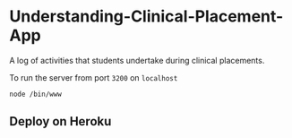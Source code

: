 # Understanding-Clinical-Placement-App

A log of activities that students undertake during clinical placements.

To run the server from port ```3200```  on ```localhost```
```
node /bin/www
```

## Deploy on Heroku
